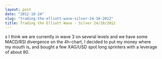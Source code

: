 ```yaml
---
layout: post
date: "2012-10-24"
slug: "trading-the-elliott-wave-silver-24-10-2012"
title: Trading the Elliott Wave - Silver 24/10/2012
---
```


<p>s I think we are currently in wave 3 on several levels and we have some MACD/RSI divergence on the 4h-chart, I decided to put my money where my mouth is, and bought a few XAG/USD spot long sprinters with a leverage of about 80.</p>
<p><img src="https://www.corebvba.be/blog/image.axd?picture=2012%2f10%2fopportunity.png" alt="" /></p><div style="text-align:right">

